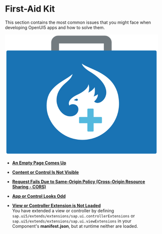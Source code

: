 <!-- loiodfe4f79843c44c40b3fb95ebffb65646 -->

# First-Aid Kit

This section contains the most common issues that you might face when developing OpenUI5 apps and how to solve them.

![](../03_Get-Started/images/loio3e7f72e6ebf147c9b64c46b4b03d552b_LowRes.png)

-   **[An Empty Page Comes Up](an-empty-page-comes-up-55db2bc.md "")**  

-   **[Content or Control Is Not Visible](content-or-control-is-not-visible-492d9d9.md "")**  

-   **[Request Fails Due to Same-Origin Policy \(Cross-Origin Resource Sharing - CORS\)](request-fails-due-to-same-origin-policy-cross-origin-resource-sharing-cors-5bb388f.md)**  

-   **[App or Control Looks Odd](app-or-control-looks-odd-c34413d.md "")**  

-   **[View or Controller Extension is Not Loaded](view-or-controller-extension-is-not-loaded-dbb44ae.md "You have extended a view or controller by defining sap.ui5/extends/extensions/sap.ui.controllerExtensions or
			sap.ui5/extends/extensions/sap.ui.viewExtensions in your Component's manifest.json, but at runtime
		neither are loaded.")**  
You have extended a view or controller by defining `sap.ui5/extends/extensions/sap.ui.controllerExtensions` or `sap.ui5/extends/extensions/sap.ui.viewExtensions` in your Component's **manifest.json**, but at runtime neither are loaded.

